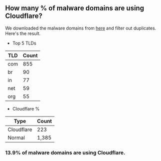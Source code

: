 ## How many % of malware domains are using Cloudflare?


We downloaded the malware domains from [here](https://urlhaus.abuse.ch) and filter out duplicates.
Here's the result.


[//]: # (start replacement)


- Top 5 TLDs

| TLD | Count |
| --- | --- |
| com | 855 |
| br | 90 |
| in | 77 |
| net | 59 |
| org | 55 |


- Cloudflare %

| Type | Count |
| --- | --- |
| Cloudflare | 223 |
| Normal | 1,385 |


### 13.9% of malware domains are using Cloudflare.